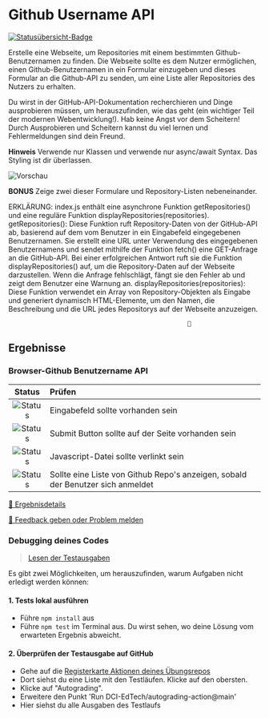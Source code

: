 # Github Username API
[![Statusübersicht-Badge](../../blob/badges/.github/badges/autograding/badge.svg)](#Ergebnisse)


Erstelle eine Webseite, um Repositories mit einem bestimmten Github-Benutzernamen zu finden. Die Webseite sollte es dem Nutzer ermöglichen, einen Github-Benutzernamen in ein Formular einzugeben und dieses Formular an die Github-API zu senden, um eine Liste aller Repositories des Nutzers zu erhalten.

Du wirst in der GitHub-API-Dokumentation recherchieren und Dinge ausprobieren müssen, um herauszufinden, wie das geht (ein wichtiger Teil der modernen Webentwicklung!). Hab keine Angst vor dem Scheitern! Durch Ausprobieren und Scheitern kannst du viel lernen und Fehlermeldungen sind dein Freund.

**Hinweis** Verwende nur Klassen und verwende nur async/await Syntax. Das Styling ist dir überlassen.
  
![Vorschau](./demo.gif)

**BONUS** Zeige zwei dieser Formulare und Repository-Listen nebeneinander.

ERKLÄRUNG:
index.js enthält eine asynchrone Funktion getRepositories() und eine reguläre Funktion displayRepositories(repositories). 
getRepositories(): Diese Funktion ruft Repository-Daten von der GitHub-API ab, basierend auf dem vom Benutzer in ein Eingabefeld eingegebenen Benutzernamen. Sie erstellt eine URL unter Verwendung des eingegebenen Benutzernamens und sendet mithilfe der Funktion fetch() eine GET-Anfrage an die GitHub-API. 
Bei einer erfolgreichen Antwort ruft sie die Funktion displayRepositories() auf, um die Repository-Daten auf der Webseite darzustellen. Wenn die Anfrage fehlschlägt, fängt sie den Fehler ab und zeigt dem Benutzer eine Warnung an. 
displayRepositories(repositories): Diese Funktion verwendet ein Array von Repository-Objekten als Eingabe und generiert dynamisch HTML-Elemente, um den Namen, die Beschreibung und die URL jedes Repositorys auf der Webseite anzuzeigen.





















































                                                      🐢

[//]: # (autograding info start)
## Ergebnisse


### Browser-Github Benutzername API

| Status | Prüfen |
| :-------------------------------------: | :--------------------------------------------------------------------------------------- |
| ![Status](../../blob/badges/.github/badges/autograding/status0.svg) | Eingabefeld sollte vorhanden sein |
| ![Status](../../blob/badges/.github/badges/autograding/status1.svg) | Submit Button sollte auf der Seite vorhanden sein |
| ![Status](../../blob/badges/.github/badges/autograding/status2.svg) | Javascript-Datei sollte verlinkt sein |
| ![Status](../../blob/badges/.github/badges/autograding/status3.svg) | Sollte eine Liste von Github Repo's anzeigen, sobald der Benutzer sich anmeldet |



[🔬 Ergebnisdetails](https://github.com/DigitalCareerInstitute/Browser-Github-UserName-API/actions)

[📢 Feedback geben oder Problem melden](https://docs.google.com/forms/d/e/1FAIpQLSfS8wPh6bCMTLF2wmjiE5_UhPiOEnubEwwPLN_M8zTCjx5qbg/viewform?usp=pp_url&entry.652569746=Browser-Github-UserName-API&entry.2115011968=https%3A%2F%2Fgithub.com%2FDigitalCareerInstitute%2FBrowser-Github-UserName-API)

### Debugging deines Codes
> [Lesen der Testausgaben](https://github.com/DCI-EdTech/autograding-setup/wiki/Reading-test-outputs)

Es gibt zwei Möglichkeiten, um herauszufinden, warum Aufgaben nicht erledigt werden können:
#### 1. Tests lokal ausführen
- Führe `npm install` aus
- Führe `npm test` im Terminal aus. Du wirst sehen, wo deine Lösung vom erwarteten Ergebnis abweicht.

#### 2. Überprüfen der Testausgabe auf GitHub
- Gehe auf die [Registerkarte Aktionen deines Übungsrepos](https://github.com/DigitalCareerInstitute/Browser-Github-UserName-API/actions)
- Dort siehst du eine Liste mit den Testläufen. Klicke auf den obersten.
- Klicke auf "Autograding".
- Erweitere den Punkt 'Run DCI-EdTech/autograding-action@main'
- Hier siehst du alle Ausgaben des Testlaufs

[//]: # (autograding info end)